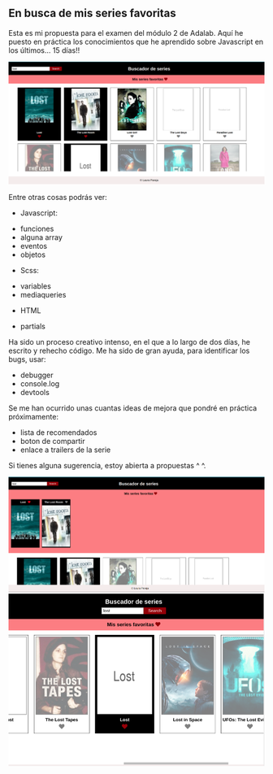 
## En busca de mis series favoritas

Esta es mi propuesta para el examen del módulo 2 de Adalab. Aquí he puesto en práctica los conocimientos que he aprendido sobre Javascript en los últimos...  15 días!!

![Buscador de series](./docs/assets/images/webpage1.png)

Entre otras cosas podrás ver:
* Javascript:
- funciones
- alguna array
- eventos
- objetos
* Scss:
- variables
- mediaqueries
* HTML
- partials


Ha sido un proceso creativo intenso, en el que a lo largo de dos días, he escrito y rehecho código. Me ha sido de gran ayuda, para identificar los bugs, usar:
- debugger
- console.log
- devtools

Se me han ocurrido unas cuantas ideas de mejora que pondré en práctica próximamente:
- lista de recomendados
- boton de compartir
- enlace a trailers de la serie

Si tienes alguna sugerencia, estoy abierta a propuestas ^ ^.

![Buscador de series](./docs/assets/images/webpage2.png)
![Buscador de series](./docs/assets/images/webpage3.png)
